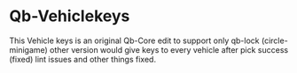 # Qb-Vehiclekeys
This Vehicle keys is an original Qb-Core edit to support only qb-lock (circle-minigame)
other version would give keys to every vehicle after pick success (fixed) lint issues and other things fixed.
